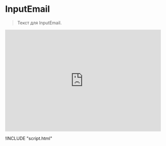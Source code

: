 # InputEmail

> Текст для InputEmail.

<iframe  frameborder="0"
style=" width: 100%; height: 330px" src="https://docks-demo.netlify.app/examples/InputEmail/inputEmail.html?ver=2">
</iframe>

!INCLUDE "script.html"
